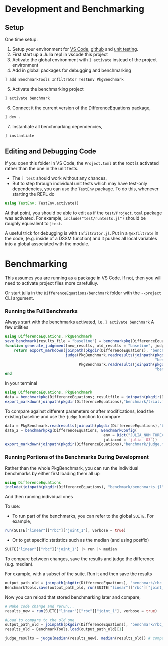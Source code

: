 
# Development and Benchmarking

## Setup
One time setup:
1. Setup your environment for [VS Code](https://julia.quantecon.org/software_engineering/tools_editors.html), [github](https://julia.quantecon.org/software_engineering/version_control.html) and [unit testing](https://julia.quantecon.org/software_engineering/testing.html).
2. First start up a Julia repl in vscode this project
3. Activate the global environment with `] activate` instead of the project environment
4. Add in global packages for debugging and benchmarking
```julia
] add BenchmarkTools Infiltrator TestEnv PkgBenchmark
```
5. Activate the benchmarking project
```julia
] activate benchmark
```
6. Connect it the current version of the DifferenceEquations package,
```julia
] dev .
```
7. Instantiate all benchmarking dependencies,
```julia
] instantiate
```

## Editing and Debugging Code

If you open this folder in VS Code, the `Project.toml` at the root is activated rather than the one in the unit tests.
- The `] test` should work without any chances,
- But to step through individual unit tests which may have test-only dependencies, you can use the `TestEnv` package.  To do this, whenever starting the REPL do
```julia
using TestEnv; TestEnv.activate()
```
At that point, you should be able to edit as if the `test/Project.toml` package was activated.  For example, `include("test/runtests.jl")` should be roughly equivalent to `]test`.  

A useful trick for debugging is with `Infiltrator.jl`. Put in a `@exfiltrate`  in the code, (e.g. inside of a DSSM function) and it pushes all local variables into a global associated with the module.
# Benchmarking
This assumes you are running as a package in VS Code.  If not, then you will need to activate project files more carefulluy.

Or start julia in the `DifferenceEquations/benchmark` folder with the  `--project`  CLI argument.

### Running the Full Benchmarks

Always start with the benchmarks activated, i.e. `] activate benchmark`
A few utilities
```julia
using DifferenceEquations, PkgBenchmark
save_benchmark(results_file = "baseline") = benchmarkpkg(DifferenceEquations; resultfile = joinpath(pkgdir(DifferenceEquations),"benchmark/$results_file.json"))
function generate_judgement(new_results, old_results = "baseline", judge_file = "judge")
    return export_markdown(joinpath(pkgdir(DifferenceEquations), "benchmark/$judge_file.md"),
                           judge(PkgBenchmark.readresults(joinpath(pkgdir(DifferenceEquations),
                                                                   "benchmark/$new_results.json")),
                                 PkgBenchmark.readresults(joinpath(pkgdir(DifferenceEquations),
                                                                   "benchmark/$old_results.json"))))
end

```
In your terminal
```julia
using DifferenceEquations, PkgBenchmark
data = benchmarkpkg(DifferenceEquations; resultfile = joinpath(pkgdir(DifferenceEquations),"benchmark/baseline.json"))
export_markdown(joinpath(pkgdir(DifferenceEquations),"benchmark/trial.md"), data) # can export as markdown
```


To compare against different parameters or after modifications, load the existing baseline and use the `judge` function to compare

```julia
data = PkgBenchmark.readresults(joinpath(pkgdir(DifferenceEquations),"benchmark/baseline.json"))
data_2 = benchmarkpkg(DifferenceEquations, BenchmarkConfig(
                                            env = Dict("JULIA_NUM_THREADS" => 4, "OPENBLAS_NUM_THREADS" => 1),
                                            juliacmd = `julia -O3`))
export_markdown(joinpath(pkgdir(DifferenceEquations),"benchmark/judge.md"), judge(data_2, data))
```

### Running Portions of the Benchmarks During Development

Rather than the whole PkgBenchmark, you can run the individual benchmarks by either first loading them all up
```julia
using DifferenceEquations
include(joinpath(pkgdir(DifferenceEquations), "benchmark/benchmarks.jl"))
```
And then running individual ones

To use:
- To run part of the benchmarks, you can refer to the global `SUITE`.  For example,
```julia
run(SUITE["linear"]["rbc"]["joint_1"], verbose = true)
```
- Or to get specific statistics such as the median (and using postfix)
```julia
SUITE["linear"]["rbc"]["joint_1"] |> run |> median
```

To compare between changes, save the results and judge the difference (e.g. median).

For example, with a subset of the suite.  Run it and then save the results
```julia
output_path_old = joinpath(pkgdir(DifferenceEquations), "benchmark/rbc_first_order.json")
BenchmarkTools.save(output_path_old, run(SUITE["linear"]["rbc"]["joint_1"], verbose = true))
```
Now you can reload that stored benchmarking later and compare,
```julia
# Make code change and rerun...
results_new = run(SUITE["linear"]["rbc"]["joint_1"], verbose = true)

#Load to compare to the old one
output_path_old = joinpath(pkgdir(DifferenceEquations), "benchmark/rbc_first_order.json")
results_old = BenchmarkTools.load(output_path_old)[1]

judge_results = judge(median(results_new), median(results_old)) # compare the median/etc.
```